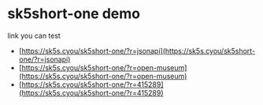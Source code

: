 # sk5short-one demo

link you can test

- [https://sk5s.cyou/sk5short-one/?r=jsonapi](https://sk5s.cyou/sk5short-one/?r=jsonapi)
- [https://sk5s.cyou/sk5short-one/?r=open-museum](https://sk5s.cyou/sk5short-one/?r=open-museum)
- [https://sk5s.cyou/sk5short-one/?r=415289](https://sk5s.cyou/sk5short-one/?r=415289)
